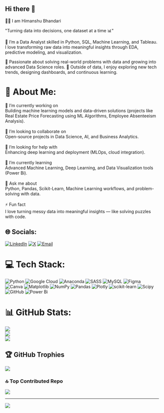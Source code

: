 ## Hi there 👋
👨‍💻 I am Himanshu Bhandari

"Turning data into decisions, one dataset at a time 📊"

👋 I’m a Data Analyst skilled in Python, SQL, Machine Learning, and Tableau. I love transforming raw data into meaningful insights through EDA, predictive modeling, and visualization.

🚀 Passionate about solving real-world problems with data and growing into advanced Data Science roles.
🎯 Outside of data, I enjoy exploring new tech trends, designing dashboards, and continuous learning.

# 💫 About Me:
🔭 I’m currently working on<br>Building machine learning models and data-driven solutions (projects like Real Estate Price Forecasting using ML Algorithms, Employee Absenteeism Analysis).<br><br>🤝 I’m looking to collaborate on<br>Open-source projects in Data Science, AI, and Business Analytics.<br><br>👯 I’m looking for help with<br>Enhancing deep learning and deployment (MLOps, cloud integration).<br><br>🌱 I’m currently learning<br>Advanced Machine Learning, Deep Learning, and Data Visualization tools (Power Bi).<br><br>💬 Ask me about<br>Python, Pandas, Scikit-Learn, Machine Learning workflows, and problem-solving with data.<br><br>⚡ Fun fact<br>I love turning messy data into meaningful insights — like solving puzzles with code.


## 🌐 Socials:
[![LinkedIn](https://img.shields.io/badge/LinkedIn-%230077B5.svg?logo=linkedin&logoColor=white)](https://www.linkedin.com/in/himanshubhandari18/) [![X](https://img.shields.io/badge/X-black.svg?logo=X&logoColor=white)](https://x.com/@HimanshuBh98627) [![Email](https://img.shields.io/badge/Email-D14836?logo=gmail&logoColor=white)](mailto:hbhandari01@gmail.com) 

# 💻 Tech Stack:
![Python](https://img.shields.io/badge/python-3670A0?style=for-the-badge&logo=python&logoColor=ffdd54) ![Google Cloud](https://img.shields.io/badge/GoogleCloud-%234285F4.svg?style=for-the-badge&logo=google-cloud&logoColor=white) ![Anaconda](https://img.shields.io/badge/Anaconda-%2344A833.svg?style=for-the-badge&logo=anaconda&logoColor=white) ![SASS](https://img.shields.io/badge/SASS-hotpink.svg?style=for-the-badge&logo=SASS&logoColor=white) ![MySQL](https://img.shields.io/badge/mysql-4479A1.svg?style=for-the-badge&logo=mysql&logoColor=white) ![Figma](https://img.shields.io/badge/figma-%23F24E1E.svg?style=for-the-badge&logo=figma&logoColor=white) ![Canva](https://img.shields.io/badge/Canva-%2300C4CC.svg?style=for-the-badge&logo=Canva&logoColor=white) ![Matplotlib](https://img.shields.io/badge/Matplotlib-%23ffffff.svg?style=for-the-badge&logo=Matplotlib&logoColor=black) ![NumPy](https://img.shields.io/badge/numpy-%23013243.svg?style=for-the-badge&logo=numpy&logoColor=white) ![Pandas](https://img.shields.io/badge/pandas-%23150458.svg?style=for-the-badge&logo=pandas&logoColor=white) ![Plotly](https://img.shields.io/badge/Plotly-%233F4F75.svg?style=for-the-badge&logo=plotly&logoColor=white) ![scikit-learn](https://img.shields.io/badge/scikit--learn-%23F7931E.svg?style=for-the-badge&logo=scikit-learn&logoColor=white) ![Scipy](https://img.shields.io/badge/SciPy-%230C55A5.svg?style=for-the-badge&logo=scipy&logoColor=%white) ![GitHub](https://img.shields.io/badge/github-%23121011.svg?style=for-the-badge&logo=github&logoColor=white) ![Power Bi](https://img.shields.io/badge/power_bi-F2C811?style=for-the-badge&logo=powerbi&logoColor=black)
# 📊 GitHub Stats:
![](https://github-readme-stats.vercel.app/api?username=hbhandari01&theme=dark&hide_border=false&include_all_commits=false&count_private=false)<br/>
![](https://nirzak-streak-stats.vercel.app/?user=hbhandari01&theme=dark&hide_border=false)<br/>
![](https://github-readme-stats.vercel.app/api/top-langs/?username=hbhandari01&theme=dark&hide_border=false&include_all_commits=false&count_private=false&layout=compact)

## 🏆 GitHub Trophies
![](https://github-profile-trophy.vercel.app/?username=hbhandari01&theme=radical&no-frame=false&no-bg=true&margin-w=4)

### 🔝 Top Contributed Repo
![](https://github-contributor-stats.vercel.app/api?username=hbhandari01&limit=5&theme=dark&combine_all_yearly_contributions=true)

---
[![](https://visitcount.itsvg.in/api?id=hbhandari01&icon=0&color=0)](https://visitcount.itsvg.in)

<!-- Proudly created with GPRM ( https://gprm.itsvg.in ) -->
<!--
**hbhandari01/hbhandari01** is a ✨ _special_ ✨ repository because its `README.md` (this file) appears on your GitHub profile.

Here are some ideas to get you started:

- 🔭 I’m currently working on ...
- 🌱 I’m currently learning ...
- 👯 I’m looking to collaborate on ...
- 🤔 I’m looking for help with ...
- 💬 Ask me about ...
- 📫 How to reach me: ...
- 😄 Pronouns: ...
- ⚡ Fun fact: ...
-->
